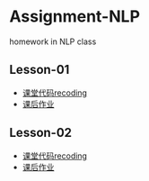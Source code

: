 # Assignment-NLP
homework in NLP class
## Lesson-01
- [课堂代码recoding](https://github.com/HaiBlueSea/Assignment-NLP/blob/master/lesson-01/lesson-01.ipynb)
- [课后作业](https://github.com/HaiBlueSea/Assignment-NLP/blob/master/lesson-01/Homework-01-optional-pattern-match.ipynb)

## Lesson-02
- [课堂代码recoding](https://github.com/HaiBlueSea/Assignment-NLP/blob/master/lesson-02/lesson-02.ipynb)
- [课后作业](https://github.com/HaiBlueSea/Assignment-NLP/blob/master/lesson-02/Homework-02.ipynb)
